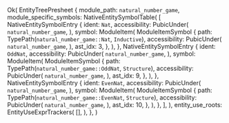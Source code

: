 Ok(
    EntityTreePresheet {
        module_path: `natural_number_game`,
        module_specific_symbols: NativeEntitySymbolTable(
            [
                NativeEntitySymbolEntry {
                    ident: `Nat`,
                    accessibility: PubicUnder(
                        `natural_number_game`,
                    ),
                    symbol: ModuleItem(
                        ModuleItemSymbol {
                            path: TypePath(`natural_number_game::Nat`, `Inductive`),
                            accessibility: PubicUnder(
                                `natural_number_game`,
                            ),
                            ast_idx: 3,
                        },
                    ),
                },
                NativeEntitySymbolEntry {
                    ident: `OddNat`,
                    accessibility: PubicUnder(
                        `natural_number_game`,
                    ),
                    symbol: ModuleItem(
                        ModuleItemSymbol {
                            path: TypePath(`natural_number_game::OddNat`, `Structure`),
                            accessibility: PubicUnder(
                                `natural_number_game`,
                            ),
                            ast_idx: 9,
                        },
                    ),
                },
                NativeEntitySymbolEntry {
                    ident: `EvenNat`,
                    accessibility: PubicUnder(
                        `natural_number_game`,
                    ),
                    symbol: ModuleItem(
                        ModuleItemSymbol {
                            path: TypePath(`natural_number_game::EvenNat`, `Structure`),
                            accessibility: PubicUnder(
                                `natural_number_game`,
                            ),
                            ast_idx: 10,
                        },
                    ),
                },
            ],
        ),
        entity_use_roots: EntityUseExprTrackers(
            [],
        ),
    },
)